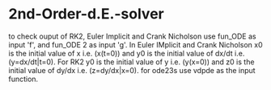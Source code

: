# 2nd-Order-d.E.-solver
to check ouput of RK2, Euler Implicit and Crank Nicholson use fun_ODE as input 'f',
and fun_ODE 2 as input 'g'.
In Euler IMplicit and Crank Nicholson x0 is the initial value of x i.e. (x(t=0))
and y0 is the initial value of dx/dt i.e. (y=dx/dt|t=0).
For RK2 y0 is the initial value of y i.e. (y(x=0)) and z0 is the initial value of dy/dx i.e. (z=dy/dx|x=0).
for ode23s use vdpde as the input function.
 
